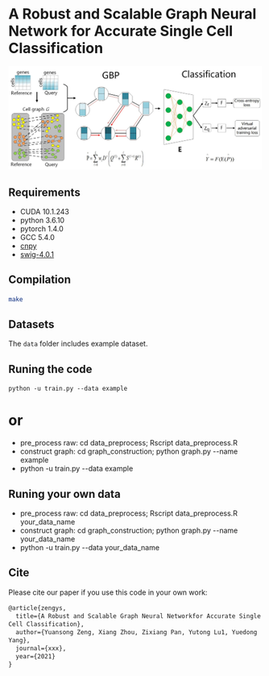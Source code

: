 A Robust and Scalable Graph Neural Network for Accurate Single Cell Classification
============


![(Variational) gcn](Fig._1.jpg)


## Requirements
- CUDA 10.1.243
- python 3.6.10
- pytorch 1.4.0
- GCC 5.4.0
- [cnpy](https://github.com/rogersce/cnpy)
- [swig-4.0.1](https://github.com/swig/swig)

## Compilation
```bash
make
```

## Datasets

The `data` folder includes example dataset. 

## Runing the code

```
python -u train.py --data example
```

# or

- pre_process raw: cd data_preprocess; Rscript data_preprocess.R  
- construct graph: cd graph_construction; python graph.py  --name example
- python -u train.py --data example



## Runing your own data

- pre_process raw: cd data_preprocess; Rscript data_preprocess.R  your_data_name   
- construct graph: cd graph_construction; python graph.py  --name your_data_name
- python -u train.py --data your_data_name 



## Cite
Please cite our paper if you use this code in your own work:

```
@article{zengys,
  title={A Robust and Scalable Graph Neural Networkfor Accurate Single Cell Classification},
  author={Yuansong Zeng, Xiang Zhou, Zixiang Pan, Yutong Lu1, Yuedong Yang},
  journal={xxx},
  year={2021}
}
```

